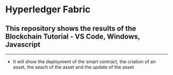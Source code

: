 # Hyperledger Fabric

## This repository shows the results of the Blockchain Tutorial - VS Code, Windows, Javascript
***

* It will show the deployment of the smart contract, the criation of an asset, the seach of the asset and the update of the asset